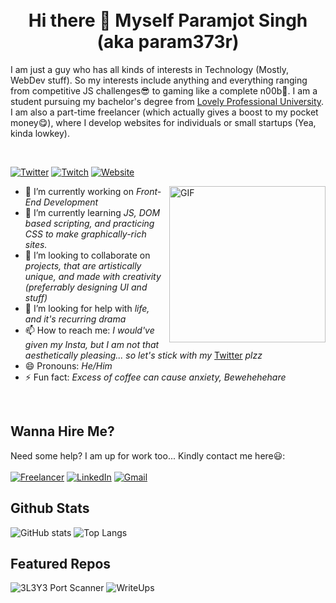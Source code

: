 <br>
<br>
<h1 align="center">Hi there 👋 Myself Paramjot Singh (aka param373r)</h1>

<p aligh="left">I am just a guy who has all kinds of interests in Technology (Mostly, WebDev stuff). So my interests include anything and everything ranging from competitive JS challenges😎 to gaming like a complete n00b🥴. I am a student pursuing my bachelor's degree from <a href='https://lpu.in'>Lovely Professional University</a>. I am also a part-time freelancer (which actually gives a boost to my pocket money😋), where I develop websites for individuals or small startups (Yea, kinda lowkey).</p>

<br>

[![Twitter](https://img.shields.io/static/v1?style=for-the-badge&logo=twitter&label=Twitter&message=param373r&color=blue)](https://twitter.com/param373r)
[![Twitch](https://img.shields.io/static/v1?style=for-the-badge&logo=Twitch&label=Twitch&message=param373r&color=purple)](https://twitch.tv/param373r)
[![Website](https://img.shields.io/static/v1?style=for-the-badge&logo=circle&label=Website&message=belikeParamjot.tk&color=black)](https://belikeParamjot.tk)


<img align="right" alt="GIF" src="https://media.giphy.com/media/YTDZakyAorkLDYqN0q/giphy.gif" width='250' />

- 🔭 I’m currently working on _Front-End Development_
- 🌱 I’m currently learning _JS, DOM based scripting, and practicing CSS to make graphically-rich sites._
- 👯 I’m looking to collaborate on _projects, that are artistically unique, and made with creativity (preferrably designing UI and stuff)_
- 🤔 I’m looking for help with _life, and it's recurring drama_
- 📫 How to reach me: _I would've given my Insta, but I am not that aesthetically pleasing... so let's stick with my_ [Twitter](https://twitter.com/param373r) _plzz_
- 😄 Pronouns: _He/Him_
- ⚡ Fun fact: _Excess of coffee can cause anxiety, Bewehehehare_

<br>

## Wanna Hire Me?
Need some help? I am up for work too... Kindly contact me here😃:
<br>
<br>
[![Freelancer](https://img.shields.io/static/v1?style=for-the-badge&logo=freelancer&label=Freelancer&message=iParamjotSingh&color=blue)](https://freelancer.com/u/iParamjotSingh)
[![LinkedIn](https://img.shields.io/static/v1?style=for-the-badge&logo=linkedin&label=LinkedIn&message=param373r&color=blue)](https://linkedin.com/in/param373r)
[![Gmail](https://img.shields.io/static/v1?style=for-the-badge&logo=gmail&label=Gmail&message=param373r@gmail.com&color=red)](mailto:param373r@gmail.com)


## Github Stats

![GitHub stats](https://github-readme-stats.vercel.app/api?username=param373r&show_icons=true&theme=vue-dark&count_private=true)
![Top Langs](https://github-readme-stats.vercel.app/api/top-langs/?username=param373r&count_private=true&theme=vue-dark&layout=compact)

## Featured Repos

![3L3Y3 Port Scanner](https://github-readme-stats.vercel.app/api/pin/?username=param373r&theme=vue-dark&repo=3L3Y3)
![WriteUps](https://github-readme-stats.vercel.app/api/pin/?username=param373r&repo=WriteUps&theme=vue-dark)
